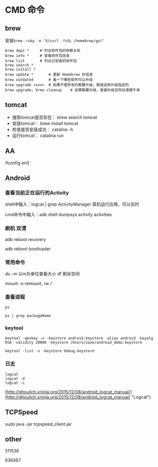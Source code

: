 
# CMD 命令


## brew

安装``brew`` : ``ruby -e "$(curl -fsSL /homebrew/go)"``

```
brew deps *		# 列出软件包的依赖关系
brew info *		# 查看软件包信息
brew list		# 列出已安装的软件包
brew search *
brew install *
brew update	*		# 更新 Homebrew 的信息
brew outdated		# 看一下哪些软件可以升级
brew upgrade <xxx>	# 如果不是所有的都要升级，那就这样升级指定的
brew upgrade; brew cleanup    # 如果都要升级，直接升级完然后清理干净

```

## tomcat

- 搜索tomcat是否存在：
brew search tomcat
- 安装tomcat：
brew install tomcat
- 检查是否安装成功：
catalina -h
- 运行tomcat：
catalina run


## AA

ifconfig en0

## Android

###  查看当前正在运行的Activity

shell中输入：logcat | grep ActivityManager 真机运行应用，可以实时

cmd命令中输入：adb shell dumpsys activity activities

###  刷机 双清

adb reboot recovery

adb reboot-bootloader

### 常用命令

du -m    以m为单位查看大小
df	剩余空间

mount -o remount, rw /

### 查看进程

``ps``

``ps | grep packageName``

### keytool

```
keytool -genkey -v -keystore android.keystore -alias android -keyalg RSA -validity 20000 -keystore /Users/zaze/android_demo.keystore

keytool -list -v -keystore debug.keystore

```

### 日志

```
logcat
logcat -d
logcat -c

```

[http://ghoulich.xninja.org/2015/12/08/android_logcat_manual/](http://ghoulich.xninja.org/2015/12/08/android_logcat_manual/ "Logcat")


## TCPSpeed

sudo java -jar tcpspeed_client.jar

## other

511536

636467